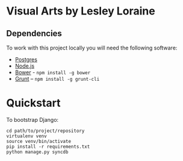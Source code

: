 Visual Arts by Lesley Loraine
=============

## Dependencies

To work with this project locally you will need the following software:

* [Postgres](http://postgresapp.com/)
* [Node.js](http://nodejs.org/)
* [Bower](http://bower.io) - `npm install -g bower`
* [Grunt](http://gruntjs.com/) – `npm install -g grunt-cli`


# Quickstart

To bootstrap Django:

    cd path/to/project/repository
    virtualenv venv
    source venv/bin/activate
    pip install -r requirements.txt
    python manage.py syncdb

